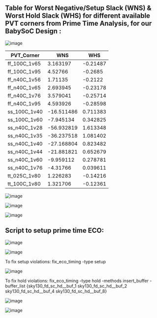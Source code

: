 ## Table for Worst Negative/Setup Slack (WNS) & Worst Hold Slack (WHS) for different available PVT corners from Prime Time Analysis, for our BabySoC Design :

![image](https://github.com/user-attachments/assets/644fc41f-7059-47ac-b8f2-8b129848b9f2)

| PVT_Corner   | WNS         | WHS       |
| ------------ | ----------- | --------- |
| ff_100C_1v65 | 3.163197    | \-0.21487 |
| ff_100C_1v95 | 4.52766     | \-0.2685  |
| ff_n40C_1v56 | 1.71135     | \-0.2122  |
| ff_n40C_1v65 | 2.693945    | \-0.23178 |
| ff_n40C_1v76 | 3.579041    | \-0.25714 |
| ff_n40C_1v95 | 4.593926    | \-0.28598 |
| ss_100C_1v40 | \-16.511486 | 0.711383  |
| ss_100C_1v60 | \-7.945134  | 0.342825  |
| ss_n40C_1v28 | \-56.932819 | 1.613348  |
| ss_n40C_1v35 | \-36.237518 | 1.081402  |
| ss_n40C_1v40 | \-27.168804 | 0.823482  |
| ss_n40C_1v44 | \-21.881821 | 0.652679  |
| ss_n40C_1v60 | \-9.959112  | 0.278781  |
| ss_n40C_1v76 | \-4.31766   | 0.039611  |
| tt_025C_1v80 | 1.226283    | \-0.14216 |
| tt_100C_1v80 | 1.321706    | \-0.12361 |

![image](https://github.com/user-attachments/assets/91989dfa-3e6e-46da-bc52-e8488d0d6f90)

![image](https://github.com/user-attachments/assets/66f05421-d5d4-4a60-b026-1cd6d7db2660)

![image](https://github.com/user-attachments/assets/f3caa7b6-1d99-4cde-a94e-160467d9ec62)

## Script to setup prime time ECO:

![image](https://github.com/user-attachments/assets/e2ac9e12-fe1b-4022-aae9-3d891556afb9)

![image](https://github.com/user-attachments/assets/9b4044fb-0bf9-48b7-adc0-3b20afb80be7)

To fix setup violations: fix_eco_timing -type setup

![image](https://github.com/user-attachments/assets/de314d97-e4f8-42b8-8d4f-78024476bfc7)

To fix hold violations: fix_eco_timing -type hold -methods insert_buffer -buffer_list {sky130_fd_sc_hd__buf_1 sky130_fd_sc_hd__buf_2 sky130_fd_sc_hd__buf_4 sky130_fd_sc_hd__buf_8}

![image](https://github.com/user-attachments/assets/cb371f1d-8ba2-4f8d-a6cf-f59a168a64c9)

![image](https://github.com/user-attachments/assets/87630d17-21a4-495f-b825-52e2c5582bf4)


